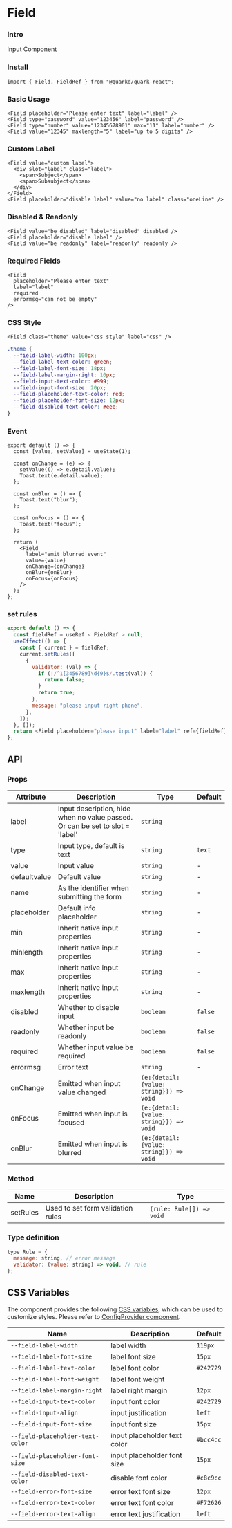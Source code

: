 # Field

### Intro

Input Component

### Install

```tsx
import { Field, FieldRef } from "@quarkd/quark-react";
```

### Basic Usage

```tsx
<Field placeholder="Please enter text" label="label" />
<Field type="password" value="123456" label="password" />
<Field type="number" value="12345678901" max="11" label="number" />
<Field value="12345" maxlength="5" label="up to 5 digits" />
```

### Custom Label

```tsx
<Field value="custom label">
  <div slot="label" class="label">
    <span>Subject</span>
    <span>Subsubject</span>
  </div>
</Field>
<Field placeholder="disable label" value="no label" class="oneLine" />
```

### Disabled & Readonly

```tsx
<Field value="be disabled" label="disabled" disabled />
<Field placeholder="disable label" />
<Field value="be readonly" label="readonly" readonly />
```

### Required Fields

```tsx
<Field
  placeholder="Please enter text"
  label="label"
  required
  errormsg="can not be empty"
/>
```

### CSS Style

```tsx
<Field class="theme" value="css style" label="css" />
```

```css
.theme {
  --field-label-width: 100px;
  --field-label-text-color: green;
  --field-label-font-size: 18px;
  --field-label-margin-right: 10px;
  --field-input-text-color: #999;
  --field-input-font-size: 20px;
  --field-placeholder-text-color: red;
  --field-placeholder-font-size: 12px;
  --field-disabled-text-color: #eee;
}
```

### Event

```tsx
export default () => {
  const [value, setValue] = useState(1);

  const onChange = (e) => {
    setValue(() => e.detail.value);
    Toast.text(e.detail.value);
  };

  const onBlur = () => {
    Toast.text("blur");
  };

  const onFocus = () => {
    Toast.text("focus");
  };

  return (
    <Field
      label="emit blurred event"
      value={value}
      onChange={onChange}
      onBlur={onBlur}
      onFocus={onFocus}
    />
  );
};
```

### set rules

```js
export default () => {
  const fieldRef = useRef < FieldRef > null;
  useEffect(() => {
    const { current } = fieldRef;
    current.setRules([
      {
        validator: (val) => {
          if (!/^1[3456789]\d{9}$/.test(val)) {
            return false;
          }
          return true;
        },
        message: "please input right phone",
      },
    ]);
  }, []);
  return <Field placeholder="please input" label="label" ref={fieldRef} />;
};
```

## API

### Props

| Attribute    | Description                                                                   | Type                                   | Default |
| ------------ | ----------------------------------------------------------------------------- | -------------------------------------- | ------- |
| label        | Input description, hide when no value passed. Or can be set to slot = 'label' | `string`                               |
| type         | Input type, default is text                                                   | `string`                               | `text`  |
| value        | Input value                                                                   | `string`                               | -       |
| defaultvalue | Default value                                                                 | `string`                               | -       |
| name         | As the identifier when submitting the form                                    | `string`                               | -       |
| placeholder  | Default info placeholder                                                      | `string`                               | -       |
| min          | Inherit native input properties                                               | `string`                               | -       |
| minlength    | Inherit native input properties                                               | `string`                               | -       |
| max          | Inherit native input properties                                               | `string`                               | -       |
| maxlength    | Inherit native input properties                                               | `string`                               | -       |
| disabled     | Whether to disable input                                                      | `boolean`                              | `false` |
| readonly     | Whether input be readonly                                                     | `boolean`                              | `false` |
| required     | Whether input value be required                                               | `boolean`                              | `false` |
| errormsg     | Error text                                                                    | `string`                               | -       |
| onChange     | Emitted when input value changed                                              | `(e:{detail:{value: string}}) => void` |
| onFocus      | Emitted when input is focused                                                 | `(e:{detail:{value: string}}) => void` |
| onBlur       | Emitted when input is blurred                                                 | `(e:{detail:{value: string}}) => void` |

### Method

| Name     | Description                       | Type                     |
| -------- | --------------------------------- | ------------------------ |
| setRules | Used to set form validation rules | `(rule: Rule[]) => void` |

### Type definition

```js
type Rule = {
  message: string, // error message
  validator: (value: string) => void, // rule
};
```

## CSS Variables

The component provides the following [CSS variables](https://developer.mozilla.org/zh-CN/docs/Web/CSS/Using_CSS_custom_properties), which can be used to customize styles. Please refer to [ConfigProvider component](#/theme).

| Name                             | Description                  | Default   |
| -------------------------------- | ---------------------------- | --------- |
| `--field-label-width`            | label width                  | `119px`   |
| `--field-label-font-size`        | label font size              | `15px`    |
| `--field-label-text-color`       | label font color             | `#242729` |
| `--field-label-font-weight`      | label font weight            |
| `--field-label-margin-right`     | label right margin           | `12px`    |
| `--field-input-text-color`       | input font color             | `#242729` |
| `--field-input-align`            | input justification          | `left`    |
| `--field-input-font-size`        | input font size              | `15px`    |
| `--field-placeholder-text-color` | input placeholder text color | `#bcc4cc` |
| `--field-placeholder-font-size`  | input placeholder font size  | `15px`    |
| `--field-disabled-text-color`    | disable font color           | `#c8c9cc` |
| `--field-error-font-size`        | error text font size         | `12px`    |
| `--field-error-text-color`       | error text font color        | `#F72626` |
| `--field-error-text-align`       | error text justification     | `left`    |
